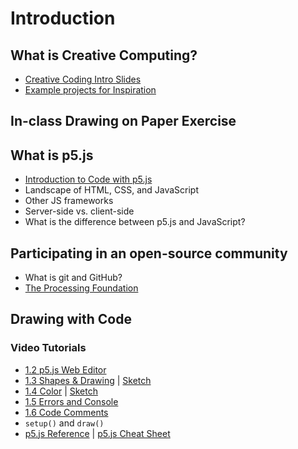 # Introduction

## What is Creative Computing?

- [Creative Coding Intro Slides](https://docs.google.com/presentation/d/1FPCJfoabgrIrPKeURbrBIw1R4c_TF5L079oI75rwINI/edit?usp=sharing)
- [Example projects for Inspiration](https://github.com/ITPNYU/ICM-2025-Code/wiki/Inspiration)

## In-class Drawing on Paper Exercise

## What is p5.js

- [Introduction to Code with p5.js](https://thecodingtrain.com/tracks/code-programming-with-p5-js/code/1-intro/1-intro)
- Landscape of HTML, CSS, and JavaScript
- Other JS frameworks
- Server-side vs. client-side
- What is the difference between p5.js and JavaScript?

## Participating in an open-source community

- What is git and GitHub?
- [The Processing Foundation](https://processingfoundation.org/)

## Drawing with Code

### Video Tutorials

- [1.2 p5.js Web Editor](https://thecodingtrain.com/tracks/code-programming-with-p5-js/code/1-intro/2-web-editor)
- [1.3 Shapes & Drawing](https://thecodingtrain.com/tracks/code-programming-with-p5-js/code/1-intro/3-shapes-drawing) | [Sketch](https://editor.p5js.org/codingtrain/sketches/HJ1WjEPwQ)
- [1.4 Color](https://thecodingtrain.com/tracks/code-programming-with-p5-js/code/1-intro/4-color) | [Sketch](https://editor.p5js.org/codingtrain/sketches/rJ9MQSwvm)
- [1.5 Errors and Console](https://thecodingtrain.com/tracks/code-programming-with-p5-js/code/1-intro/5-errors)
- [1.6 Code Comments](https://thecodingtrain.com/tracks/code-programming-with-p5-js/code/1-intro/6-comments)
- `setup()` and `draw()`
- [p5.js Reference](http://p5js.org/reference) | [p5.js Cheat Sheet](https://bmoren.github.io/p5js-cheat-sheet/)
